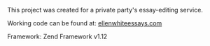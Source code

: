 This project was created for a private party's essay-editing service.

Working code can be found at: <a href='http://www.ellenwhiteessays.com'>ellenwhiteessays.com</a>

Framework: Zend Framework v1.12
